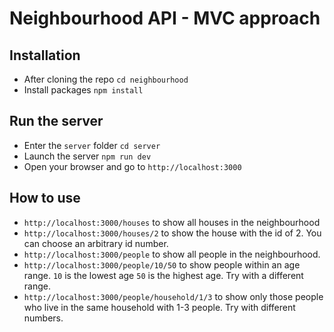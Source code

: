 # Neighbourhood API - MVC approach

## Installation

- After cloning the repo `cd neighbourhood`
- Install packages `npm install`

## Run the server

- Enter the `server` folder `cd server`
- Launch the server `npm run dev`
- Open your browser and go to `http://localhost:3000`

## How to use

- `http://localhost:3000/houses` to show all houses in the neighbourhood
- `http://localhost:3000/houses/2` to show the house with the id of 2. You can choose an arbitrary id number.
- `http://localhost:3000/people` to show all people in the neighbourhood.
- `http://localhost:3000/people/10/50` to show people within an age range. `10` is the lowest age `50` is the highest age. Try with a different range.
- `http://localhost:3000/people/household/1/3` to show only those people who live in the same household with 1-3 people. Try with different numbers.
